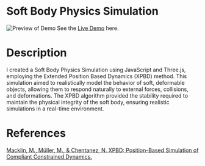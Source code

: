 # Soft Body Physics Simulation
![Preview of Demo](./preview.gif)
See the [Live Demo](https://junwoo-seo-1998.github.io/SoftBodyWebDemo/) here.
# Description
I created a Soft Body Physics Simulation using JavaScript and Three.js, employing the Extended Position Based Dynamics (XPBD) method. This simulation aimed to realistically model the behavior of soft, deformable objects, allowing them to respond naturally to external forces, collisions, and deformations. The XPBD algorithm provided the stability required to maintain the physical integrity of the soft body, ensuring realistic simulations in a real-time environment.

# References
[Macklin, M., Müller, M., & Chentanez, N. XPBD: Position-Based Simulation of Compliant Constrained Dynamics.](https://matthias-research.github.io/pages/publications/XPBD.pdf)
